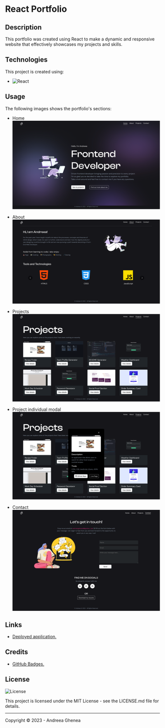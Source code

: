 # React Portfolio


## Description

This portfolio was created using React to make a dynamic and responsive website that effectively showcases my projects and skills.


## Technologies
This project is created using:

* ![React](https://img.shields.io/badge/react-%2320232a.svg?style=for-the-badge&logo=react&logoColor=%2361DAFB)


## Usage

The following images shows the portfolio's sections:

* Home
![portfolio-home](assets/other/portfolio-home.png)

* About
![portfolio-about](assets/other/portfolio-about.png)

* Projects
![portfolio-projects](assets/other/portfolio-projects.png)

* Project individual modal
![portfolio-project-modal](assets/other/portfolio-project-modal.png)

* Contact
![portfolio-contact](assets/other/portfolio-contact.png)



## Links

* [Deployed application.](https://agh911.github.io/AndreeaG-React-Portfolio/)


## Credits

* [GitHub Badges.](https://shields.io/)


## License

![License](https://img.shields.io/github/license/agh911/AndreeaG-React-Portfolio?color=informational&label=License)

This project is licensed under the MIT License - see the LICENSE.md file for details.


---

Copyright © 2023 - Andreea Ghenea